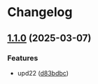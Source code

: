# Changelog

## [1.1.0](https://github.com/VladyslavLytovchenko/test-release-please/compare/folder-v1.0.0...folder/v1.1.0) (2025-03-07)


### Features

* upd22 ([d83bdbc](https://github.com/VladyslavLytovchenko/test-release-please/commit/d83bdbcdb5fb16a9f7a81cabf8ac66be4796744d))
